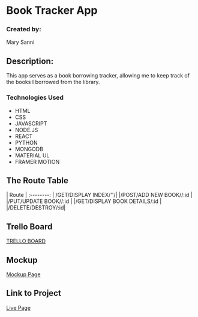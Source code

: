 # Book Tracker App

### Created by:

Mary Sanni

## Description:
This app serves as a book borrowing tracker, allowing me to keep track of the books I borrowed from the library.

### Technologies Used

- HTML
- CSS
- JAVASCRIPT
- NODE.JS
- REACT
- PYTHON
- MONGODB
- MATERIAL UL
- FRAMER MOTION




## The Route Table
| Route | 
:--------:
| /GET/DISPLAY INDEX/''/|
|/POST/ADD NEW BOOK//:id |
|/PUT/UPDATE BOOK//:id |
|/GET/DISPLAY BOOK DETAILS/:id |
|/DELETE/DESTROY/:id|


## Trello Board

[TRELLO BOARD](https://trello.com/b/zLsf93tX/ecommerce-app)

## Mockup
[Mockup Page](https://i.imgur.com/Ii6dlzR.png)


## Link to Project

[Live Page](https://silly-pithivier-384555.netlify.app/)
